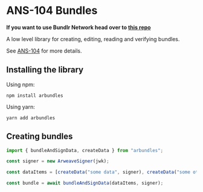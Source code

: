 # ANS-104 Bundles

**If you want to use Bundlr Network head over to [this repo](https://github.com/Bundlr-Network/js-client)**

A low level library for creating, editing, reading and verifying bundles.

See [ANS-104](https://github.com/joshbenaron/arweave-standards/blob/ans104/ans/ANS-104.md) for more details.

## Installing the library

Using npm:

`npm install arbundles`

Using yarn:

`yarn add arbundles`

## Creating bundles

```ts
import { bundleAndSignData, createData } from "arbundles";

const signer = new ArweaveSigner(jwk);

const dataItems = [createData("some data", signer), createData("some other data", signer)];

const bundle = await bundleAndSignData(dataItems, signer);
```
